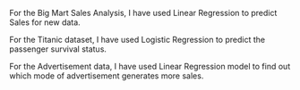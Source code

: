 For the Big Mart Sales Analysis, I have used Linear Regression to predict Sales for new data.

For the Titanic dataset, I have used Logistic Regression to predict the passenger survival status.

For the Advertisement data, I have used Linear Regression model to find out which mode of advertisement generates more sales.
